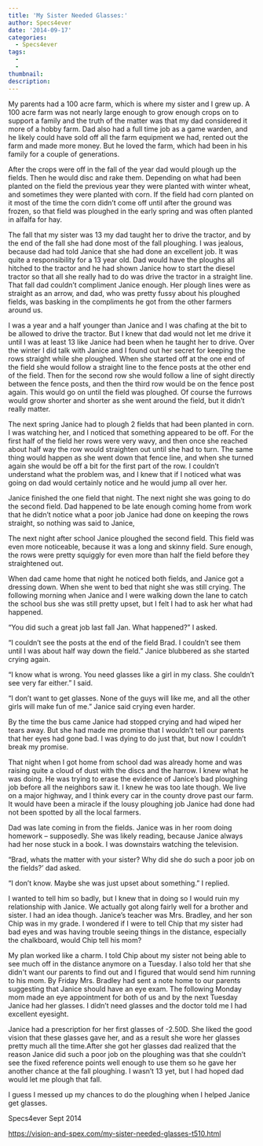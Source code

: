 ```yaml
---
title: 'My Sister Needed Glasses:'
author: Specs4ever
date: '2014-09-17'
categories:
  - Specs4ever
tags:
  - 
  - 
thumbnail: 
description: 
---
```


My parents had a 100 acre farm, which is where my sister and I grew up.  A 100 acre farm was not nearly large enough to grow enough crops on to support a family and the truth of the matter was that my dad considered it more of a hobby farm. Dad also had a full time job as a game warden, and he likely could have sold off all the farm equipment we had, rented out the farm and made more money.  But he loved the farm, which had been in his family for a couple of generations.

After the crops were off in the fall of the year dad would plough up the fields. Then he would disc and rake them.  Depending on what had been planted on the field the previous year they were planted with winter wheat, and sometimes they were planted with corn. If the field had corn planted on it most of the time the corn didn’t come off until after the ground was frozen, so that field was ploughed in the early spring and was often planted in alfalfa for hay.

The fall that my sister was 13 my dad taught her to drive the tractor, and by the end of the fall she had done most of the fall ploughing.  I was jealous, because dad had told Janice that she had done an excellent job. It was quite a responsibility for a 13 year old. Dad would have the ploughs all hitched to the tractor and he had shown Janice how to start the diesel tractor so that all she really had to do was drive the tractor in a straight line.  That fall dad couldn’t compliment Janice enough. Her plough lines were as straight as an arrow, and dad, who was pretty fussy about his ploughed fields, was basking in the compliments he got from the other farmers around us.

I was a year and a half younger than Janice and I was chafing at the bit to be allowed to drive the tractor.  But I knew that dad would not let me drive it until I was at least 13 like Janice had been when he taught her to drive. Over the winter I did talk with Janice and I found out her secret for keeping the rows straight while she ploughed.  When she started off at the one end of the field she would follow a straight line to the fence posts at the other end of the field. Then for the second row she would follow a line of sight directly between the fence posts, and then the third row would be on the fence post again. This would go on until the field was ploughed.  Of course the furrows would grow shorter and shorter as she went around the field, but it didn’t really matter.

The next spring Janice had to plough 2 fields that had been planted in corn.  I was watching her, and I noticed that something appeared to be off. For the first half of the field her rows were very wavy, and then once she reached about half way the row would straighten out until she had to turn. The same thing would happen as she went down that fence line, and when she turned again she would be off a bit for the first part of the row.  I couldn’t understand what the problem was, and I knew that if I noticed what was going on dad would certainly notice and he would jump all over her.

Janice finished the one field that night. The next night she was going to do the second field.  Dad happened to be late enough coming home from work that he didn’t notice what a poor job Janice had done on keeping the rows straight, so nothing was said to Janice,

The next night after school Janice ploughed the second field. This field was even more noticeable, because it was a long and skinny field. Sure enough, the rows were pretty squiggly for even more than half the field before they straightened out.

When dad came home that night he noticed both fields, and Janice got a dressing down. When she went to bed that night she was still crying.  The following morning when Janice and I were walking down the lane to catch the school bus she was still pretty upset, but I felt I had to ask her what had happened.

“You did such a great job last fall Jan. What happened?” I asked.

“I couldn’t see the posts at the end of the field Brad.   I couldn’t see them until I was about half way down the field.” Janice blubbered as she started crying again.

“I know what is wrong. You need glasses like a girl in my class. She couldn’t see very far either.” I said.

“I don’t want to get glasses. None of the guys will like me, and all the other girls will make fun of me.” Janice said crying even harder.

By the time the bus came Janice had stopped crying and had wiped her tears away.  But she had made me promise that I wouldn’t tell our parents that her eyes had gone bad.  I was dying to do just that, but now I couldn’t break my promise.

That night when I got home from school dad was already home and was raising quite a cloud of dust with the discs and the harrow.  I knew what he was doing. He was trying to erase the evidence of Janice’s bad ploughing job before all the neighbors saw it.  I knew he was too late though. We live on a major highway, and I think every car in the county drove past our farm. It would have been a miracle if the lousy ploughing job Janice had done had not been spotted by all the local farmers.

Dad was late coming in from the fields. Janice was in her room doing homework – supposedly.  She was likely reading, because Janice always had her nose stuck in a book.  I was downstairs watching the television.

“Brad, whats the matter with your sister?  Why did she do such a poor job on the fields?’ dad asked.

“I don’t know.  Maybe she was just upset about something.” I replied.

I wanted to tell him so badly, but I knew that in doing so I would ruin my relationship with Janice. We actually got along fairly well for a brother and sister.  I had an idea though. Janice’s teacher was Mrs. Bradley, and her son Chip was in my grade.  I wondered if I were to tell Chip that my sister had bad eyes and was having trouble seeing things in the distance, especially the chalkboard, would Chip tell his mom?

My plan worked like a charm.  I told Chip about my sister not being able to see much off in the distance anymore on a Tuesday. I also told her that she didn't want our parents to find out and I figured that would send him running to his mom. By Friday Mrs. Bradley had sent a note home to our parents suggesting that Janice should have an eye exam.  The following Monday mom made an eye appointment for both of us and by the next Tuesday Janice had her glasses. I didn’t need glasses and the doctor told me I had excellent eyesight.

Janice had a prescription for her first glasses of -2.50D.  She liked the good vision that these glasses gave her, and as a result she wore her glasses pretty much all the time.After she got her glasses dad realized that the reason Janice did such a poor job on the ploughing was that she couldn’t see the fixed reference points well enough to use them so he gave her another chance at the fall ploughing.  I wasn’t 13 yet, but I had hoped dad would let me plough that fall.

I guess I messed up my chances to do the ploughing when I helped Janice get glasses.

Specs4ever
Sept 2014

https://vision-and-spex.com/my-sister-needed-glasses-t510.html
